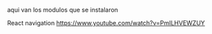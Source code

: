 aqui van los modulos que se instalaron

React navigation
https://www.youtube.com/watch?v=PmILHVEWZUY
